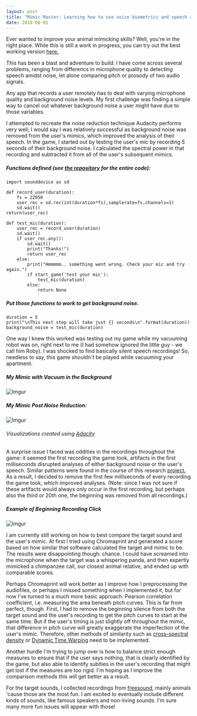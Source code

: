 ```yaml
---
layout: post
title: "Mimic Master: Learning how to use voice biometrics and speech analysis with shoddy recordings (i.e. lots of background noise)"
date: 2018-08-01
---
```


Ever wanted to improve your animal mimicking skills? Well, you're in the right place. While this is still a work in progress, you can try out the best working version <a href = "https://github.com/a-n-rose/mimic-master-how-well-can-you-mimic">here.</a>

This has been a blast and adventure to build. I have come across several problems, ranging from differencs in microphone quality to detecting speech amidst noise, let alone comparing pitch or prosody of two audio signals. 

Any app that records a user remotely has to deal with varying microphone quality and background noise levels. My first challenge was finding a simple way to cancel out whatever background noise a user might have due to those variables. 

I attempted to recreate the noise reduction technique Audacity performs very well; I would say I was relatively successful as background noise was removed from the user's mimics, which improved the analysis of their speech. In the game, I started out by testing the user's mic by recording 5 seconds of their background noise. I calculated the spectral power in that recording and subtracted it from all of the user's subsequent mimics. 

##### Functions defined (see <a href="https://github.com/a-n-rose/mimic-master-how-well-can-you-mimic">the repository</a> for the entire code): 
```
import sounddevice as sd

def record_user(duration):
    fs = 22050
    user_rec = sd.rec(int(duration*fs),samplerate=fs,channels=1)
    sd.wait()   
return(user_rec)

def test_mic(duration):
    user_rec = record_user(duration)
    sd.wait()
    if user_rec.any():
        sd.wait()
        print("Thanks!")
        return user_rec
    else:    
        print("Hmmmmm.. something went wrong. Check your mic and try again.")
        if start_game('test your mic'):
            test_mic(duration)
        else:
            return None

```            
##### Put those functions to work to get background noise.
```
duration = 5
print("\nThis next step will take just {} seconds\n".format(duration))
background_noise = test_mic(duration)

```

One way I knew this worked was testing out my game while my vacuuming robot was on, right next to me (I had somehow ignored the little guy - we call him Roby). I was shocked to find basically silent speech recordings! So, needless to say, this game shouldn't be played while vacuuming your apartment.

##### My Mimic with Vacuum in the Background
![Imgur](https://i.imgur.com/dgrsfSP.png)
##### My Mimic Post Noise Reduction:
![Imgur](https://i.imgur.com/XdiJLOD.png)
###### Visualizations created using <a href="https://www.audacityteam.org/">Adacity</a>

A surprise issue I faced was oddities in the recordings throughout the game: it seemed the first recording the game took, artifacts in the first milliseconds disrupted analyses of either background noise or the user's speech. Similar patterns were found in the course of this research <a href="https://www.ncbi.nlm.nih.gov/pmc/articles/PMC5426841/pdf/sensors-17-00917.pdf">project.</a> As a result, I decided to remove the first few milliseconds of every recording the game took, which improved analyses. (Note: since I was not sure if these artifacts would always only occur in the first recording, but perhaps also the third or 20th one, the beginning was removed from all recordings.)
##### Example of Beginning Recording Click
![Imgur](https://i.imgur.com/aeqYaoM.png)

I am currently still working on how to best compare the target sound and the user's mimic. At first I tried using Chromaprint and generated a score based on how similar that software calculated the target and mimic to be. The results were disappointing though: chance. I could have screamed into the microphone when the target was a whispering panda, and then expertly mimicked a chimpanzee call, our closest animal relative, and ended up with comparable scores. 

Perhaps Chromaprint will work better as I improve how I preprocessing the audiofiles, or perhaps I missed something when I implemented it, but for now I've turned to a much more basic approach: Pearson correlation coefficient, i.e. measuring the area beneath pitch curves. This is far from perfect, though. First, I had to remove the beginning silence from both the target sound and the user's recording to get the pitch curves to start at the same time. But if the user's timing is just slightly off throughout the mimic, that difference in pitch curve will greatly exaggerate the imperfection of the user's mimic. Therefore, other methods of similarity such as <a href="https://stackoverflow.com/questions/21647120/how-to-use-the-cross-spectral-density-to-calculate-the-phase-shift-of-two-relate">cross-spectral density</a> or <a href="https://perso.limsi.fr/mareuil/publi/IS110831.pdf">Dynamic Time Warping</a> need to be implemented.

Another hurdle I'm trying to jump over is how to balance strict enough measures to ensure that if the user says nothing, that is clearly identified by the game, but also able to identify sublties in the user's recording that might get lost if the measures are too rigid. I'm hoping as I improve the comparison methods this will get better as a result. 

For the target sounds, I collected recordings from <a href="https://freesound.org/">freesound</a>, mainly animals 'cause those are the most fun. I am excited to eventually include different kinds of sounds, like famous speakers and non-living sounds. I'm sure many more fun issues will appear with those!




